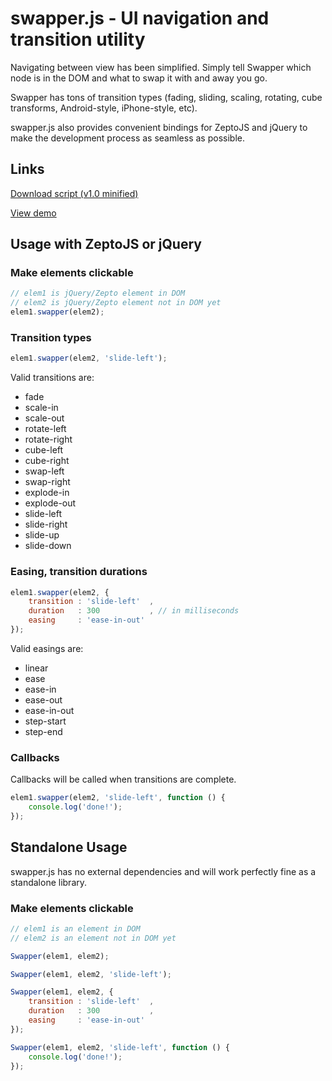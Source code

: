 swapper.js - UI navigation and transition utility
==================================================

Navigating between view has been simplified. Simply tell Swapper which node is in the DOM and what to swap it with and away you go.

Swapper has tons of transition types (fading, sliding, scaling, rotating, cube transforms, Android-style, iPhone-style, etc).

swapper.js also provides convenient bindings for ZeptoJS and jQuery to make the development process as seamless as possible.


Links
-----

[Download script (v1.0 minified)](http://code.kik.com/swapper/1.0.min.js)

[View demo](http://code.kik.com/swapper/demos/basic.html)


Usage with ZeptoJS or jQuery
----------------------------

### Make elements clickable

```js
// elem1 is jQuery/Zepto element in DOM
// elem2 is jQuery/Zepto element not in DOM yet
elem1.swapper(elem2);
```


### Transition types

```js
elem1.swapper(elem2, 'slide-left');
```

Valid transitions are:
* fade
* scale-in
* scale-out
* rotate-left
* rotate-right
* cube-left
* cube-right
* swap-left
* swap-right
* explode-in
* explode-out
* slide-left
* slide-right
* slide-up
* slide-down


### Easing, transition durations

```js
elem1.swapper(elem2, {
	transition : 'slide-left'  ,
	duration   : 300           , // in milliseconds
	easing     : 'ease-in-out'
});
```

Valid easings are:
* linear
* ease
* ease-in
* ease-out
* ease-in-out
* step-start
* step-end


### Callbacks

Callbacks will be called when transitions are complete.

```js
elem1.swapper(elem2, 'slide-left', function () {
	console.log('done!');
});
```




Standalone Usage
----------------

swapper.js has no external dependencies and will work perfectly fine as a standalone library.


### Make elements clickable

```js
// elem1 is an element in DOM
// elem2 is an element not in DOM yet

Swapper(elem1, elem2);

Swapper(elem1, elem2, 'slide-left');

Swapper(elem1, elem2, {
	transition : 'slide-left'  ,
	duration   : 300           ,
	easing     : 'ease-in-out'
});

Swapper(elem1, elem2, 'slide-left', function () {
	console.log('done!');
});
```
